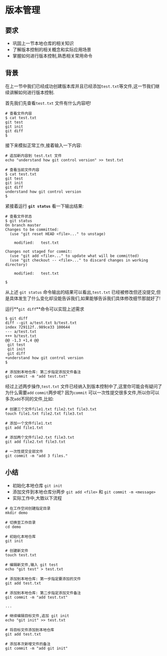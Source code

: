 # 版本管理

## 要求
- 巩固上一节本地仓库的相关知识
- 了解版本控制的相关概念和实际应用场景
- 掌握如何进行版本控制,熟悉相关常用命令

## 背景

在上一节中我们已经成功创建版本库并且已经添加`test.txt`等文件,这一节我们继续讲解如何进行版本控制.

首先我们先查看`test.txt` 文件有什么内容吧!

```
# 查看文件内容
$ cat test.txt
git test
git init
git diff 
$
```

接下来模拟正常工作,接着输入一下内容:

```
# 追加新内容到 test.txt 文件
echo "understand how git control version" >> test.txt

# 查看当前文件内容
$ cat test.txt
git test
git init
git diff
understand how git control version
$ 
```

紧接着运行 **`git status`** 看一下输出结果:

```
# 查看文件状态
$ git status
On branch master
Changes to be committed:
  (use "git reset HEAD <file>..." to unstage)

    modified:   test.txt

Changes not staged for commit:
  (use "git add <file>..." to update what will be committed)
  (use "git checkout -- <file>..." to discard changes in working directory)

    modified:   test.txt

$ 
```

从上述 `git status` 命令输出的结果可以看出,`test.txt` 已经被修改但还没提交,但是具体发生了什么变化却没能告诉我们,如果能够告诉我们具体修改细节那就好了!

运行**`git diff`**命令可以实现上述需求

```
$ git diff
diff --git a/test.txt b/test.txt
index 729112f..989ce33 100644
--- a/test.txt
+++ b/test.txt
@@ -1,3 +1,4 @@
 git test
 git init
 git diff
+understand how git control version
$ 
```



```
# 添加到本地仓库: 第二步指定添加文件备注
git commit -m "add test.txt"
```

经过上述两步操作,`test.txt` 文件已经纳入到版本控制中了,这里你可能会有疑问了为什么需要`add` `commit`两步呢?
因为`commit` 可以一次性提交很多文件,所以你可以多次`add`不同的文件,比如:

```
# 创建三个文件file1.txt file2.txt file3.txt
touch file1.txt file2.txt file3.txt

# 添加一个文件file1.txt
git add file1.txt

# 添加两个文件file2.txt file3.txt
git add file2.txt file3.txt

# 一次性提交全部文件
git commit -m "add 3 files."
```

## 小结
- 初始化本地仓库 `git init ` 
- 添加文件到本地仓库分两步 `git add <file>` 和 `git commit -m <message>`
- 实际工作中,大致以下流程

```
# 在工作空间创建指定目录
mkdir demo

# 切换至工作目录
cd demo

# 初始化本地仓库
git init 

# 创建新文件
touch test.txt

# 编辑新文件,输入 git test
echo "git test" > test.txt

# 添加到本地仓库: 第一步指定要添加的文件
git add test.txt

# 添加到本地仓库: 第二步指定添加文件备注
git commit -m "add test.txt"

...

# 继续编辑目标文件,追加 git init
echo "git init" >> test.txt

# 将目标文件添加到本地仓库
git add test.txt

# 添加本次新增文件的备注
git commit -m "add git init"

```
